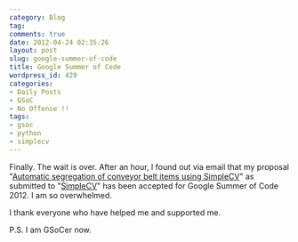 ```yaml
---
category: Blog
tag: 
comments: true
date: 2012-04-24 02:35:26
layout: post
slug: google-summer-of-code
title: Google Summer of Code
wordpress_id: 429
categories:
- Daily Posts
- GSoC
- No Offense !!
tags:
- gsoc
- python
- simplecv
---
```


Finally. The wait is over. After an hour, I found out via email that my proposal "[Automatic segregation of conveyor belt items using SimpleCV](http://www.google-melange.com/gsoc/proposal/review/google/gsoc2012/jayrambhia/1)" as submitted to "[SimpleCV](http://simplecv.org/)" has been accepted for Google Summer of Code 2012. I am so overwhelmed.

I thank everyone who have helped me and supported me.

P.S. I am GSoCer now.

